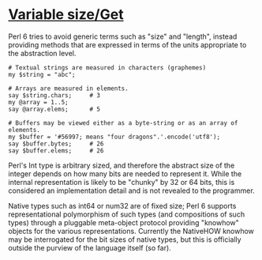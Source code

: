 [1]: http://rosettacode.org/wiki/Variable_size/Get

# [Variable size/Get][1]

Perl 6 tries to avoid generic terms such as "size" and "length", instead providing methods that are expressed in terms of the units appropriate to the abstraction level.

```perl6
# Textual strings are measured in characters (graphemes)
my $string = "abc";
 
# Arrays are measured in elements.
say $string.chars;     # 3
my @array = 1..5;
say @array.elems;      # 5
 
# Buffers may be viewed either as a byte-string or as an array of elements.
my $buffer = '#56997; means "four dragons".'.encode('utf8');
say $buffer.bytes;     # 26
say $buffer.elems;     # 26
```


Perl's Int type is arbitrary sized, and therefore the abstract size of the integer depends on how many bits are needed to represent it. While the internal representation is likely to be "chunky" by 32 or 64 bits, this is considered an implementation detail and is not revealed to the programmer.



Native types such as int64 or num32 are of fixed size; Perl 6 supports representational polymorphism of such types (and compositions of such types) through a pluggable meta-object protocol providing "knowhow" objects for the various representations. Currently the NativeHOW knowhow may be interrogated for the bit sizes of native types, but this is officially outside the purview of the language itself (so far).